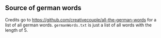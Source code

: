 ## Source of german words
Credits go to https://github.com/creativecouple/all-the-german-words for a list of all german words. `germanWords.txt` is just a list of all words with the length of 5. 